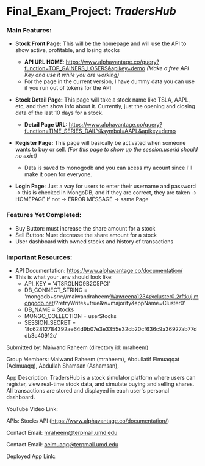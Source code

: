 # Final_Exam_Project: *TradersHub*

### Main Features: 
- **Stock Front Page:** This will be the homepage and will use the API to show active, profitable, and losing stocks

  - **API URL HOME**: https://www.alphavantage.co/query?function=TOP_GAINERS_LOSERS&apikey=demo *(Make a free API Key and use it while you are working)*
  - For the page in the current version, I have dummy data you can use if you run out of tokens for the API
- **Stock Detail Page:** This page will take a stock name like TSLA, AAPL, etc, and then show info about it. Currently, just the opening and closing data of the last 10 days for a stock.
    - **Detail Page URL:** https://www.alphavantage.co/query?function=TIME_SERIES_DAILY&symbol=AAPL&apikey=demo
- **Register Page:** This page will basically be activated when someone wants to buy or sell. *(For this page to show up the session.userid should no exist)*
    - Data is saved to monogodb and you can acess my acount since I'll make it open for everyone.
- **Login Page**: Just a way for users to enter their username and password -> this is checked in MongoDB, and if they are correct, they are taken -> HOMEPAGE
If not -> ERROR MESSAGE -> same Page

### Features Yet Completed:
- Buy Button: must increase the share amount for a stock
- Sell Button: Must decrease the share amount for a stock
- User dashboard with owned stocks and history of transactions

### Important Resources:
- API Documentation: https://www.alphavantage.co/documentation/
- This is what your .env should look like:
  - API_KEY = '4T8RGLNO9B2C5PCI'
  - DB_CONNECT_STRING = 'mongodb+srv://maiwandraheem:Wawreena1234@cluster0.2rftkuj.mongodb.net/?retryWrites=true&w=majority&appName=Cluster0'
  - DB_NAME = Stocks
  - MONGO_COLLECTION = userStocks
  - SESSION_SECRET = '8c62812784392ae64d9b07e3e3355e32cb20cf636c9a36927ab77ddb3c40912c'
 





Submitted by: Maiwand Raheem (directory id: mraheem)

Group Members: Maiwand Raheem (mraheem), Abdullatif Elmuaqqat (Aelmuaqq), Abdullah Shamsan (Ashamsan), 

App Description: TradersHub is a stock simulator platform where users can register, view real-time stock data, and simulate buying and selling shares. All transactions are stored and displayed in each user's personal dashboard.

YouTube Video Link: 

APIs: Stocks API (https://www.alphavantage.co/documentation/)

Contact Email: mraheem@terpmail.umd.edu

Contact Email: aelmuaqq@terpmail.umd.edu

Deployed App Link: 
    
